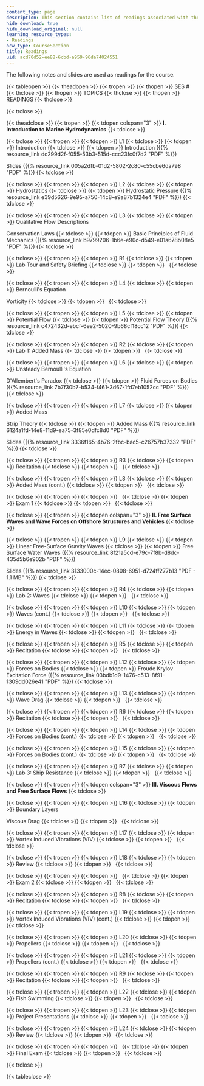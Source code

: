 ```yaml
---
content_type: page
description: This section contains list of readings associated with the course material.
hide_download: true
hide_download_original: null
learning_resource_types:
- Readings
ocw_type: CourseSection
title: Readings
uid: acd70d52-ee88-6cbd-a959-96da74024551
---
```


The following notes and slides are used as readings for the course.

{{< tableopen >}}
{{< theadopen >}}
{{< tropen >}}
{{< thopen >}}
SES #
{{< thclose >}}
{{< thopen >}}
TOPICS
{{< thclose >}}
{{< thopen >}}
READINGS
{{< thclose >}}

{{< trclose >}}

{{< theadclose >}}
{{< tropen >}}
{{< tdopen colspan="3" >}}
**I. Introduction to Marine Hydrodynamics**
{{< tdclose >}}

{{< trclose >}}
{{< tropen >}}
{{< tdopen >}}
L1
{{< tdclose >}}
{{< tdopen >}}
Introduction
{{< tdclose >}}
{{< tdopen >}}
Introduction ({{% resource_link dc299d2f-f055-53b3-515d-ccc23fc0f7d2 "PDF" %}})  
  
Slides ({{% resource_link 005a2dfb-01d2-5802-2c80-c55cbe6da798 "PDF" %}})
{{< tdclose >}}

{{< trclose >}}
{{< tropen >}}
{{< tdopen >}}
L2
{{< tdclose >}}
{{< tdopen >}}
Hydrostatics
{{< tdclose >}}
{{< tdopen >}}
Hydrostatic Pressure ({{% resource_link e39d5626-9e95-a750-14c8-e9a87b1324e4 "PDF" %}})
{{< tdclose >}}

{{< trclose >}}
{{< tropen >}}
{{< tdopen >}}
L3
{{< tdclose >}}
{{< tdopen >}}
Qualitative Flow Descriptions  
  
Conservation Laws
{{< tdclose >}}
{{< tdopen >}}
Basic Principles of Fluid Mechanics ({{% resource_link b9799206-1b6e-e90c-d549-e01a678b08e5 "PDF" %}})
{{< tdclose >}}

{{< trclose >}}
{{< tropen >}}
{{< tdopen >}}
R1
{{< tdclose >}}
{{< tdopen >}}
Lab Tour and Safety Briefing
{{< tdclose >}}
{{< tdopen >}}
 
{{< tdclose >}}

{{< trclose >}}
{{< tropen >}}
{{< tdopen >}}
L4
{{< tdclose >}}
{{< tdopen >}}
Bernoulli's Equation  
  
Vorticity
{{< tdclose >}}
{{< tdopen >}}
 
{{< tdclose >}}

{{< trclose >}}
{{< tropen >}}
{{< tdopen >}}
L5
{{< tdclose >}}
{{< tdopen >}}
Potential Flow
{{< tdclose >}}
{{< tdopen >}}
Potential Flow Theory ({{% resource_link c472432d-ebcf-6ee2-5020-9b68cf18cc12 "PDF" %}})
{{< tdclose >}}

{{< trclose >}}
{{< tropen >}}
{{< tdopen >}}
R2
{{< tdclose >}}
{{< tdopen >}}
Lab 1: Added Mass
{{< tdclose >}}
{{< tdopen >}}
 
{{< tdclose >}}

{{< trclose >}}
{{< tropen >}}
{{< tdopen >}}
L6
{{< tdclose >}}
{{< tdopen >}}
Unsteady Bernoulli's Equation  
  
D'Allembert's Paradox
{{< tdclose >}}
{{< tdopen >}}
Fluid Forces on Bodies ({{% resource_link 7b7f30b7-b534-f461-3d67-1fd7eb1052cc "PDF" %}})
{{< tdclose >}}

{{< trclose >}}
{{< tropen >}}
{{< tdopen >}}
L7
{{< tdclose >}}
{{< tdopen >}}
Added Mass  
  
Strip Theory
{{< tdclose >}}
{{< tdopen >}}
Added Mass ({{% resource_link 6124a1fd-14e8-11d9-ea75-3f85e0dfc8d0 "PDF" %}})  
  
Slides ({{% resource_link 3336f165-4b76-2fbc-bac5-c26757b37332 "PDF" %}})
{{< tdclose >}}

{{< trclose >}}
{{< tropen >}}
{{< tdopen >}}
R3
{{< tdclose >}}
{{< tdopen >}}
Recitation
{{< tdclose >}}
{{< tdopen >}}
 
{{< tdclose >}}

{{< trclose >}}
{{< tropen >}}
{{< tdopen >}}
L8
{{< tdclose >}}
{{< tdopen >}}
Added Mass (cont.)
{{< tdclose >}}
{{< tdopen >}}
 
{{< tdclose >}}

{{< trclose >}}
{{< tropen >}}
{{< tdopen >}}
 
{{< tdclose >}}
{{< tdopen >}}
Exam 1
{{< tdclose >}}
{{< tdopen >}}
 
{{< tdclose >}}

{{< trclose >}}
{{< tropen >}}
{{< tdopen colspan="3" >}}
**II. Free Surface Waves and Wave Forces on Offshore Structures and Vehicles**
{{< tdclose >}}

{{< trclose >}}
{{< tropen >}}
{{< tdopen >}}
L9
{{< tdclose >}}
{{< tdopen >}}
Linear Free-Surface Gravity Waves
{{< tdclose >}}
{{< tdopen >}}
Free Surface Water Waves ({{% resource_link 8f21a5cd-e79c-7f8b-d8dc-435d5b6e902b "PDF" %}})  
  
Slides ({{% resource_link 3133000c-14ec-0808-6951-d724ff277b13 "PDF - 1.1 MB" %}})
{{< tdclose >}}

{{< trclose >}}
{{< tropen >}}
{{< tdopen >}}
R4
{{< tdclose >}}
{{< tdopen >}}
Lab 2: Waves
{{< tdclose >}}
{{< tdopen >}}
 
{{< tdclose >}}

{{< trclose >}}
{{< tropen >}}
{{< tdopen >}}
L10
{{< tdclose >}}
{{< tdopen >}}
Waves (cont.)
{{< tdclose >}}
{{< tdopen >}}
 
{{< tdclose >}}

{{< trclose >}}
{{< tropen >}}
{{< tdopen >}}
L11
{{< tdclose >}}
{{< tdopen >}}
Energy in Waves
{{< tdclose >}}
{{< tdopen >}}
 
{{< tdclose >}}

{{< trclose >}}
{{< tropen >}}
{{< tdopen >}}
R5
{{< tdclose >}}
{{< tdopen >}}
Recitation
{{< tdclose >}}
{{< tdopen >}}
 
{{< tdclose >}}

{{< trclose >}}
{{< tropen >}}
{{< tdopen >}}
L12
{{< tdclose >}}
{{< tdopen >}}
Forces on Bodies
{{< tdclose >}}
{{< tdopen >}}
Froude Krylov Excitation Force ({{% resource_link 03bdb1d9-1476-c513-8f91-1309dd026e41 "PDF" %}})
{{< tdclose >}}

{{< trclose >}}
{{< tropen >}}
{{< tdopen >}}
L13
{{< tdclose >}}
{{< tdopen >}}
Wave Drag
{{< tdclose >}}
{{< tdopen >}}
 
{{< tdclose >}}

{{< trclose >}}
{{< tropen >}}
{{< tdopen >}}
R6
{{< tdclose >}}
{{< tdopen >}}
Recitation
{{< tdclose >}}
{{< tdopen >}}
 
{{< tdclose >}}

{{< trclose >}}
{{< tropen >}}
{{< tdopen >}}
L14
{{< tdclose >}}
{{< tdopen >}}
Forces on Bodies (cont.)
{{< tdclose >}}
{{< tdopen >}}
 
{{< tdclose >}}

{{< trclose >}}
{{< tropen >}}
{{< tdopen >}}
L15
{{< tdclose >}}
{{< tdopen >}}
Forces on Bodies (cont.)
{{< tdclose >}}
{{< tdopen >}}
 
{{< tdclose >}}

{{< trclose >}}
{{< tropen >}}
{{< tdopen >}}
R7
{{< tdclose >}}
{{< tdopen >}}
Lab 3: Ship Resistance
{{< tdclose >}}
{{< tdopen >}}
 
{{< tdclose >}}

{{< trclose >}}
{{< tropen >}}
{{< tdopen colspan="3" >}}
**III. Viscous Flows and Free Surface Flows**
{{< tdclose >}}

{{< trclose >}}
{{< tropen >}}
{{< tdopen >}}
L16
{{< tdclose >}}
{{< tdopen >}}
Boundary Layers  
  
Viscous Drag
{{< tdclose >}}
{{< tdopen >}}
 
{{< tdclose >}}

{{< trclose >}}
{{< tropen >}}
{{< tdopen >}}
L17
{{< tdclose >}}
{{< tdopen >}}
Vortex Induced Vibrations (VIV)
{{< tdclose >}}
{{< tdopen >}}
 
{{< tdclose >}}

{{< trclose >}}
{{< tropen >}}
{{< tdopen >}}
L18
{{< tdclose >}}
{{< tdopen >}}
Review
{{< tdclose >}}
{{< tdopen >}}
 
{{< tdclose >}}

{{< trclose >}}
{{< tropen >}}
{{< tdopen >}}
 
{{< tdclose >}}
{{< tdopen >}}
Exam 2
{{< tdclose >}}
{{< tdopen >}}
 
{{< tdclose >}}

{{< trclose >}}
{{< tropen >}}
{{< tdopen >}}
R8
{{< tdclose >}}
{{< tdopen >}}
Recitation
{{< tdclose >}}
{{< tdopen >}}
 
{{< tdclose >}}

{{< trclose >}}
{{< tropen >}}
{{< tdopen >}}
L19
{{< tdclose >}}
{{< tdopen >}}
Vortex Induced Vibrations (VIV) (cont.)
{{< tdclose >}}
{{< tdopen >}}
 
{{< tdclose >}}

{{< trclose >}}
{{< tropen >}}
{{< tdopen >}}
L20
{{< tdclose >}}
{{< tdopen >}}
Propellers
{{< tdclose >}}
{{< tdopen >}}
 
{{< tdclose >}}

{{< trclose >}}
{{< tropen >}}
{{< tdopen >}}
L21
{{< tdclose >}}
{{< tdopen >}}
Propellers (cont.)
{{< tdclose >}}
{{< tdopen >}}
 
{{< tdclose >}}

{{< trclose >}}
{{< tropen >}}
{{< tdopen >}}
R9
{{< tdclose >}}
{{< tdopen >}}
Recitation
{{< tdclose >}}
{{< tdopen >}}
 
{{< tdclose >}}

{{< trclose >}}
{{< tropen >}}
{{< tdopen >}}
L22
{{< tdclose >}}
{{< tdopen >}}
Fish Swimming
{{< tdclose >}}
{{< tdopen >}}
 
{{< tdclose >}}

{{< trclose >}}
{{< tropen >}}
{{< tdopen >}}
L23
{{< tdclose >}}
{{< tdopen >}}
Project Presentations
{{< tdclose >}}
{{< tdopen >}}
 
{{< tdclose >}}

{{< trclose >}}
{{< tropen >}}
{{< tdopen >}}
L24
{{< tdclose >}}
{{< tdopen >}}
Review
{{< tdclose >}}
{{< tdopen >}}
 
{{< tdclose >}}

{{< trclose >}}
{{< tropen >}}
{{< tdopen >}}
 
{{< tdclose >}}
{{< tdopen >}}
Final Exam
{{< tdclose >}}
{{< tdopen >}}
 
{{< tdclose >}}

{{< trclose >}}

{{< tableclose >}}